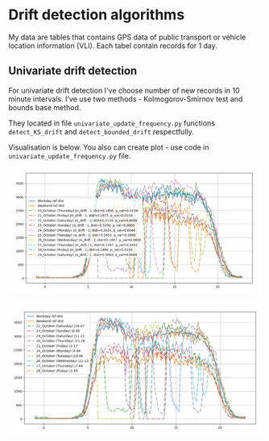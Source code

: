 # Drift detection algorithms

My data are tables that contains GPS data of public transport or vehicle location information (VLI).
Each tabel contain records for 1 day.


## Univariate drift detection
For univariate drift detection I've choose number of new records 
in 10 minute intervals. I've use two methods - Kolmogorov-Smirnov test
and bounds base method.

They located in file `univariate_update_frequency.py` functions 
`detect_KS_drift` and `detect_bounded_drift` respectfully.

Visualisation is below. You also can create plot - use code
in `univariate_update_frequency.py` file. 

![Kolmogorov-Smirnov test visualisation](data/Kolmogorov-Smirnov_drift_test.jpg)


![Bounds base method visualisation](data/bounds_drift_detection.jpg)

